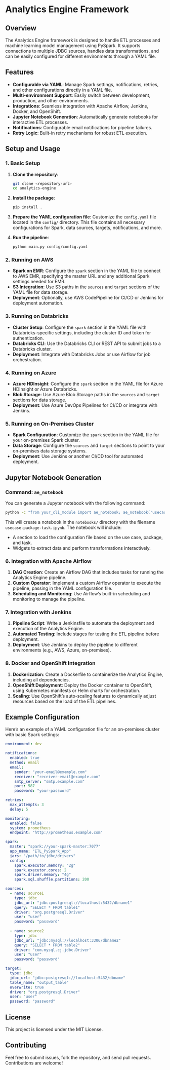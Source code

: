 # Analytics Engine Framework

## Overview
The Analytics Engine framework is designed to handle ETL processes and machine learning model management using PySpark. It supports connections to multiple JDBC sources, handles data transformations, and can be easily configured for different environments through a YAML file.

## Features
- **Configurable via YAML**: Manage Spark settings, notifications, retries, and other configurations directly in a YAML file.
- **Multi-environment Support**: Easily switch between development, production, and other environments.
- **Integrations**: Seamless integration with Apache Airflow, Jenkins, Docker, and OpenShift.
- **Jupyter Notebook Generation**: Automatically generate notebooks for interactive ETL processes.
- **Notifications**: Configurable email notifications for pipeline failures.
- **Retry Logic**: Built-in retry mechanisms for robust ETL execution.

## Setup and Usage

### 1. Basic Setup
1. **Clone the repository**: 
   ```bash
   git clone <repository-url>
   cd analytics-engine
   ```

2. **Install the package**:
   ```bash
   pip install .
   ```

3. **Prepare the YAML configuration file**: Customize the `config.yaml` file located in the `config/` directory. This file contains all necessary configurations for Spark, data sources, targets, notifications, and more.

4. **Run the pipeline**:
   ```bash
   python main.py config/config.yaml
   ```

### 2. Running on AWS
- **Spark on EMR**: Configure the `spark` section in the YAML file to connect to AWS EMR, specifying the master URL and any additional Spark settings needed for EMR.
- **S3 Integration**: Use S3 paths in the `sources` and `target` sections of the YAML file for data storage.
- **Deployment**: Optionally, use AWS CodePipeline for CI/CD or Jenkins for deployment automation.

### 3. Running on Databricks
- **Cluster Setup**: Configure the `spark` section in the YAML file with Databricks-specific settings, including the cluster ID and token for authentication.
- **Databricks CLI**: Use the Databricks CLI or REST API to submit jobs to a Databricks cluster.
- **Deployment**: Integrate with Databricks Jobs or use Airflow for job orchestration.

### 4. Running on Azure
- **Azure HDInsight**: Configure the `spark` section in the YAML file for Azure HDInsight or Azure Databricks.
- **Blob Storage**: Use Azure Blob Storage paths in the `sources` and `target` sections for data storage.
- **Deployment**: Use Azure DevOps Pipelines for CI/CD or integrate with Jenkins.

### 5. Running on On-Premises Cluster
- **Spark Configuration**: Customize the `spark` section in the YAML file for your on-premises Spark cluster.
- **Data Storage**: Configure the `sources` and `target` sections to point to your on-premises data storage systems.
- **Deployment**: Use Jenkins or another CI/CD tool for automated deployment.

## Jupyter Notebook Generation
### Command: `ae_notebook`
You can generate a Jupyter notebook with the following command:

```bash
python -c "from your_cli_module import ae_notebook; ae_notebook('usecase1', 'package1', 'task1')"
```

This will create a notebook in the `notebooks/` directory with the filename `usecase-package-task.ipynb`. The notebook will include:

- A section to load the configuration file based on the use case, package, and task.
- Widgets to extract data and perform transformations interactively.

### 6. Integration with Apache Airflow
1. **DAG Creation**: Create an Airflow DAG that includes tasks for running the Analytics Engine pipeline.
2. **Custom Operator**: Implement a custom Airflow operator to execute the pipeline, passing in the YAML configuration file.
3. **Scheduling and Monitoring**: Use Airflow’s built-in scheduling and monitoring to manage the pipeline.

### 7. Integration with Jenkins
1. **Pipeline Script**: Write a Jenkinsfile to automate the deployment and execution of the Analytics Engine.
2. **Automated Testing**: Include stages for testing the ETL pipeline before deployment.
3. **Deployment**: Use Jenkins to deploy the pipeline to different environments (e.g., AWS, Azure, on-premises).

### 8. Docker and OpenShift Integration
1. **Dockerization**: Create a Dockerfile to containerize the Analytics Engine, including all dependencies.
2. **OpenShift Deployment**: Deploy the Docker container to OpenShift, using Kubernetes manifests or Helm charts for orchestration.
3. **Scaling**: Use OpenShift’s auto-scaling features to dynamically adjust resources based on the load of the ETL pipelines.

## Example Configuration
Here’s an example of a YAML configuration file for an on-premises cluster with basic Spark settings:

```yaml
environment: dev

notifications:
  enabled: true
  method: email
  email:
    sender: "your-email@example.com"
    receiver: "receiver-email@example.com"
    smtp_server: "smtp.example.com"
    port: 587
    password: "your-password"

retries:
  max_attempts: 3
  delay: 5

monitoring:
  enabled: false
  system: prometheus
  endpoint: "http://prometheus.example.com"

spark:
  master: "spark://your-spark-master:7077"
  app_name: "ETL_PySpark_App"
  jars: "/path/to/jdbc/drivers"
  config:
    spark.executor.memory: "2g"
    spark.executor.cores: 2
    spark.driver.memory: "4g"
    spark.sql.shuffle.partitions: 200

sources:
  - name: source1
    type: jdbc
    jdbc_url: "jdbc:postgresql://localhost:5432/dbname1"
    query: "SELECT * FROM table1"
    driver: "org.postgresql.Driver"
    user: "user"
    password: "password"
  
  - name: source2
    type: jdbc
    jdbc_url: "jdbc:mysql://localhost:3306/dbname2"
    query: "SELECT * FROM table2"
    driver: "com.mysql.cj.jdbc.Driver"
    user: "user"
    password: "password"

target:
  type: jdbc
  jdbc_url: "jdbc:postgresql://localhost:5432/dbname"
  table_name: "output_table"
  overwrite: true
  driver: "org.postgresql.Driver"
  user: "user"
  password: "password"
```

## License
This project is licensed under the MIT License.

## Contributing
Feel free to submit issues, fork the repository, and send pull requests. Contributions are welcome!
